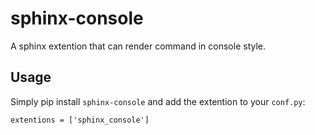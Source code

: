 # sphinx-console

A sphinx extention that can render command in console style.

## Usage

Simply pip install `sphinx-console` and add the extention to your `conf.py`:

```
extentions = ['sphinx_console']
```
